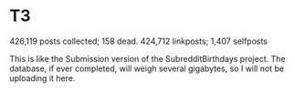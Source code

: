 T3
========

426,119 posts collected; 158 dead.
424,712 linkposts; 1,407 selfposts

This is like the Submission version of the SubredditBirthdays project. The database, if ever completed, will weigh several gigabytes, so I will not be uploading it here.